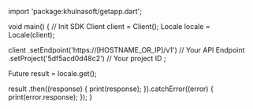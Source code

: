 import 'package:khulnasoft/getapp.dart';

void main() { // Init SDK
  Client client = Client();
  Locale locale = Locale(client);

  client
    .setEndpoint('https://[HOSTNAME_OR_IP]/v1') // Your API Endpoint
    .setProject('5df5acd0d48c2') // Your project ID
  ;

  Future result = locale.get();

  result
    .then((response) {
      print(response);
    }).catchError((error) {
      print(error.response);
  });
}
